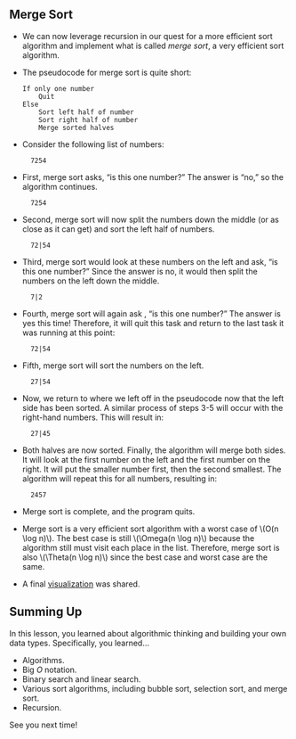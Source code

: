 

Merge Sort
----------

*   We can now leverage recursion in our quest for a more efficient sort algorithm and implement what is called _merge sort_, a very efficient sort algorithm.
*   The pseudocode for merge sort is quite short:
    
        If only one number
            Quit
        Else
            Sort left half of number
            Sort right half of number
            Merge sorted halves
        
    
*   Consider the following list of numbers:
    
          7254
        
    
*   First, merge sort asks, “is this one number?” The answer is “no,” so the algorithm continues.
    
          7254
        
    
*   Second, merge sort will now split the numbers down the middle (or as close as it can get) and sort the left half of numbers.
    
          72|54
        
    
*   Third, merge sort would look at these numbers on the left and ask, “is this one number?” Since the answer is no, it would then split the numbers on the left down the middle.
    
          7|2
        
    
*   Fourth, merge sort will again ask , “is this one number?” The answer is yes this time! Therefore, it will quit this task and return to the last task it was running at this point:
    
          72|54
        
    
*   Fifth, merge sort will sort the numbers on the left.
    
          27|54
        
    
*   Now, we return to where we left off in the pseudocode now that the left side has been sorted. A similar process of steps 3-5 will occur with the right-hand numbers. This will result in:
    
          27|45
        
    
*   Both halves are now sorted. Finally, the algorithm will merge both sides. It will look at the first number on the left and the first number on the right. It will put the smaller number first, then the second smallest. The algorithm will repeat this for all numbers, resulting in:
    
          2457
        
    
*   Merge sort is complete, and the program quits.
*   Merge sort is a very efficient sort algorithm with a worst case of \\(O(n \\log n)\\). The best case is still \\(\\Omega(n \\log n)\\) because the algorithm still must visit each place in the list. Therefore, merge sort is also \\(\\Theta(n \\log n)\\) since the best case and worst case are the same.
*   A final [visualization](https://www.youtube.com/watch?v=ZZuD6iUe3Pc) was shared.

Summing Up
----------

In this lesson, you learned about algorithmic thinking and building your own data types. Specifically, you learned…

*   Algorithms.
*   Big _O_ notation.
*   Binary search and linear search.
*   Various sort algorithms, including bubble sort, selection sort, and merge sort.
*   Recursion.

See you next time!